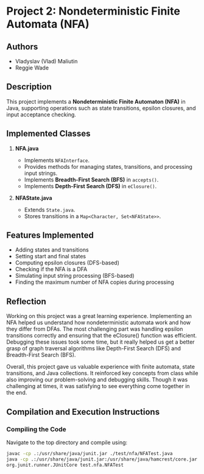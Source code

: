 # Project 2: Nondeterministic Finite Automata (NFA)

## Authors
* Vladyslav (Vlad) Maliutin  
* Reggie Wade  

## Description
This project implements a **Nondeterministic Finite Automaton (NFA)** in Java, supporting operations such as state transitions, epsilon closures, and input acceptance checking.

## Implemented Classes
1. **NFA.java**  
   - Implements `NFAInterface`.
   - Provides methods for managing states, transitions, and processing input strings.
   - Implements **Breadth-First Search (BFS)** in `accepts()`.
   - Implements **Depth-First Search (DFS)** in `eClosure()`.

2. **NFAState.java**  
   - Extends `State.java`.
   - Stores transitions in a `Map<Character, Set<NFAState>>`.

## Features Implemented
- Adding states and transitions
- Setting start and final states
- Computing epsilon closures (DFS-based)
- Checking if the NFA is a DFA
- Simulating input string processing (BFS-based)
- Finding the maximum number of NFA copies during processing

## Reflection

Working on this project was a great learning experience. Implementing an NFA helped us understand how nondeterministic automata work and how they differ from DFAs. The most challenging part was handling epsilon transitions correctly and ensuring that the eClosure() function was efficient. Debugging these issues took some time, but it really helped us get a better grasp of graph traversal algorithms like Depth-First Search (DFS) and Breadth-First Search (BFS).

Overall, this project gave us valuable experience with finite automata, state transitions, and Java collections. It reinforced key concepts from class while also improving our problem-solving and debugging skills. Though it was challenging at times, it was satisfying to see everything come together in the end.

## Compilation and Execution Instructions
### **Compiling the Code**
Navigate to the top directory and compile using:
```bash
javac -cp .:/usr/share/java/junit.jar ./test/nfa/NFATest.java
java -cp .:/usr/share/java/junit.jar:/usr/share/java/hamcrest/core.jar
org.junit.runner.JUnitCore test.nfa.NFATest